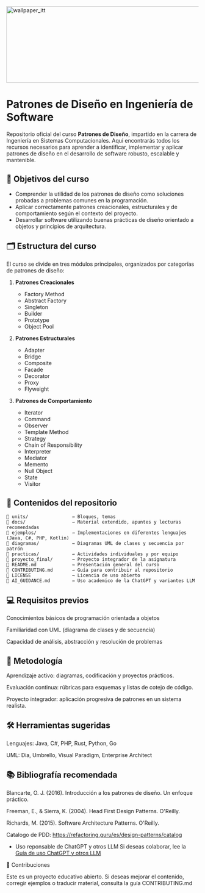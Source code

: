 
<img width="1587" height="201" alt="wallpaper_itt" src="https://github.com/user-attachments/assets/28b47e3f-05c7-48a8-8bd8-97b10bc9d6ee" />

# Patrones de Diseño en Ingeniería de Software

Repositorio oficial del curso **Patrones de Diseño**, impartido en la carrera de Ingeniería en Sistemas Computacionales. Aquí encontrarás todos los recursos necesarios para aprender a identificar, implementar y aplicar patrones de diseño en el desarrollo de software robusto, escalable y mantenible.

## 🧠 Objetivos del curso

- Comprender la utilidad de los patrones de diseño como soluciones probadas a problemas comunes en la programación.
- Aplicar correctamente patrones creacionales, estructurales y de comportamiento según el contexto del proyecto.
- Desarrollar software utilizando buenas prácticas de diseño orientado a objetos y principios de arquitectura.

## 🗂 Estructura del curso

El curso se divide en tres módulos principales, organizados por categorías de patrones de diseño:

1. **Patrones Creacionales**
   - Factory Method
   - Abstract Factory
   - Singleton
   - Builder
   - Prototype
   - Object Pool

2. **Patrones Estructurales**
   - Adapter
   - Bridge
   - Composite
   - Facade
   - Decorator
   - Proxy
   - Flyweight

3. **Patrones de Comportamiento**
   - Iterator
   - Command
   - Observer
   - Template Method
   - Strategy
   - Chain of Responsibility
   - Interpreter
   - Mediator
   - Memento
   - Null Object
   - State
   - Visitor

## 📘 Contenidos del repositorio

```plaintext
📁 units/                → Bloques, temas
📁 docs/                 → Material extendido, apuntes y lecturas recomendadas
📁 ejemplos/             → Implementaciones en diferentes lenguajes (Java, C#, PHP, Kotlin)
📁 diagramas/            → Diagramas UML de clases y secuencia por patrón
📁 practicas/            → Actividades individuales y por equipo
📁 proyecto_final/       → Proyecto integrador de la asignatura
📄 README.md             → Presentación general del curso
📄 CONTRIBUTING.md       → Guía para contribuir al repositorio
📄 LICENSE               → Licencia de uso abierto
📄 AI_GUIDANCE.md        → Uso academico de la ChatGPT y variantes LLM
```
## 💻 Requisitos previos

Conocimientos básicos de programación orientada a objetos

Familiaridad con UML (diagrama de clases y de secuencia)

Capacidad de análisis, abstracción y resolución de problemas

## 🚀 Metodología

Aprendizaje activo: diagramas, codificación y proyectos prácticos.

Evaluación continua: rúbricas para esquemas y listas de cotejo de código.

Proyecto integrador: aplicación progresiva de patrones en un sistema realista.

## 🛠 Herramientas sugeridas

Lenguajes: Java, C#, PHP, Rust, Python, Go

UML: Dia, Umbrello, Visual Paradigm, Enterprise Architect

## 📚 Bibliografía recomendada

Blancarte, O. J. (2016). Introducción a los patrones de diseño. Un enfoque práctico.

Freeman, E., & Sierra, K. (2004). Head First Design Patterns. O'Reilly.

Richards, M. (2015). Software Architecture Patterns. O'Reilly.

Catalogo de PDD:
  https://refactoring.guru/es/design-patterns/catalog


- Uso reponsable de ChatGPT y otros LLM  Si deseas colaborar, lee la [Guía de uso ChatGPT y otros LLM](./AI_GUIDANCE.md)
  

🤝 Contribuciones

Este es un proyecto educativo abierto. Si deseas mejorar el contenido, corregir ejemplos o traducir material, consulta la guía CONTRIBUTING.md
